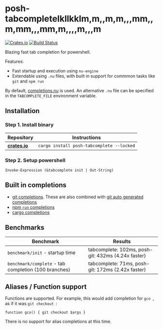 # posh-tabcompletelkllkklm,m,,m,m,,,mm,,m,mm,,,mm,m,,,,m,,,m
[![Crates.io](https://img.shields.io/crates/v/posh-tabcomplete.svg)](https://crates.io/crates/posh-tabcomplete)
[![Build Status](https://github.com/domsleee/posh-tabcomplete/actions/workflows/ci.yml/badge.svg)](https://github.com/domsleee/posh-tabcomplete/actions/workflows/ci.yml)

Blazing fast tab completion for powershell.

Features:
* Fast startup and execution using `nu-engine`
* Extendable using `.nu` files, with built in support for commmon tasks like `git` and `npm run`

By default, [completions.nu](./resource/completions.nu) is used. An alternative `.nu` file can be specified in the `TABCOMPLETE_FILE` environment variable.

## Installation

### Step 1. Install binary

| Repository      | Instructions                             |
| --------------- | ---------------------------------------  |
| **[crates.io]** | `cargo install posh-tabcomplete --locked`|


### Step 2. Setup powershell
```pwsh
Invoke-Expression (&tabcomplete init | Out-String)
```

[crates.io]: https://crates.io/crates/starship

## Built in completions
* [git completions](https://github.com/nushell/nu_scripts/blob/main/custom-completions/git/git-completions.nu). These are also combined with [git auto generated completions](https://github.com/nushell/nu_scripts/blob/main/custom-completions/auto-generate/completions/git.nu)
* [npm `run` completions](https://github.com/nushell/nu_scripts/blob/main/custom-completions/npm/npm-completions.nu)
* [cargo completions](https://github.com/nushell/nu_scripts/blob/main/custom-completions/cargo/cargo-completions.nu)

## Benchmarks

Benchmark | Results
----------|-----------
`benchmark/init` - startup time | tabcomplete: 102ms, posh-git: 432ms (4.24x faster)
`benchmark/complete` - tab completion (100 branches) | tabcomplete: 71ms, posh-git: 172ms (2.42x faster)

## Aliases / Function support
Functions are supported. For example, this would add completion for `gco `, as if it was `git checkout `:
```pwsh
function gco() { git checkout $args }
```

There is no support for alias completions at this time.